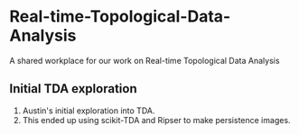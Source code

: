 # Real-time-Topological-Data-Analysis
A shared workplace for our work on Real-time Topological Data Analysis


## Initial TDA exploration 
1. Austin's initial exploration into TDA.
2. This ended up using scikit-TDA and Ripser to make persistence images. 



